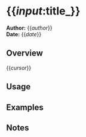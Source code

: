 # {{_input_:title_}}

**Author:** {{_author_}}  
**Date:** {{_date_}}

## Overview

{{_cursor_}}

## Usage

## Examples

## Notes
